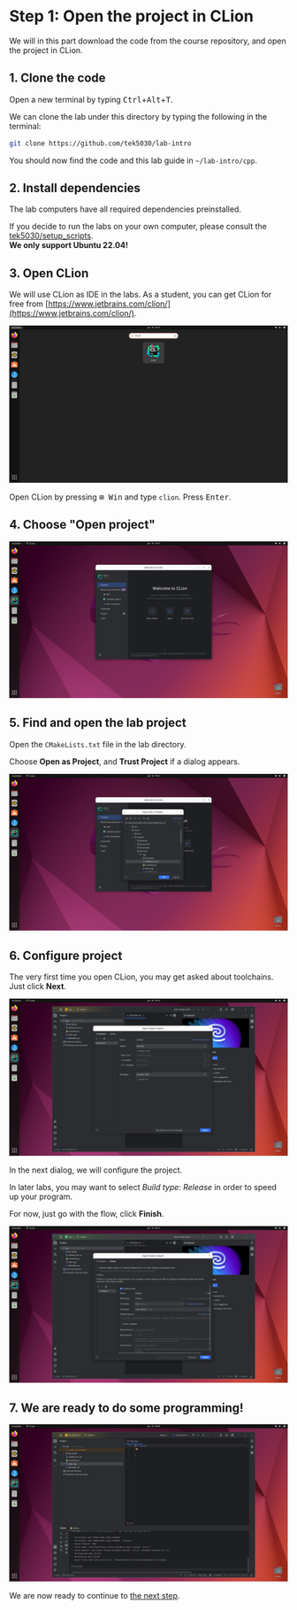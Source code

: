 # Step 1: Open the project in CLion
We will in this part download the code from the course repository, and open the project in CLion.

## 1. Clone the code
Open a new terminal by typing <kbd>Ctrl</kbd>+<kbd>Alt</kbd>+<kbd>T</kbd>.

We can clone the lab under this directory by typing the following in the terminal:

```bash
git clone https://github.com/tek5030/lab-intro
```
You should now find the code and this lab guide in `~/lab-intro/cpp`.

## 2. Install dependencies

The lab computers have all required dependencies preinstalled.

If you decide to run the labs on your own computer, please consult the
<a href="https://github.com/tek5030/setup_scripts" target="_blank">tek5030/setup_scripts</a>.   
**We only support Ubuntu 22.04!**

## 3. Open CLion
We will use CLion as IDE in the labs.
As a student, you can get CLion for free from [https://www.jetbrains.com/clion/](https://www.jetbrains.com/clion/).

![You will find CLion as an icon on the left](img/open-clion.png)

Open CLion by pressing <kbd>⊞ Win</kbd> and type `clion`. Press <kbd>Enter</kbd>.

## 4. Choose "Open project"
![Click "Open project" in the "Welcome to CLion" window](img/clion-welcome.png)

## 5. Find and open the lab project
Open the `CMakeLists.txt` file in the lab directory.

Choose **Open as Project**, and **Trust Project** if a dialog appears.

![Open the "CMakeLists.txt" file in the lab directory](img/clion-open-project.png)

## 6. Configure project

The very first time you open CLion, you may get asked about toolchains. Just click **Next**.

![Open the "CMakeLists.txt" file in the lab directory](img/clion-toolchains.png)

In the next dialog, we will configure the project.

In later labs, you may want to select _Build type: Release_ in order to speed up your program.

For now, just go with the flow, click **Finish**.   


![Open the "CMakeLists.txt" file in the lab directory](img/clion-configure-cmake.png)

## 7. We are ready to do some programming!
![The lab project should now be open and ready for editing](img/clion-opened-project.png)

We are now ready to continue to [the next step](2-acquire-and-display-live-video.md).
